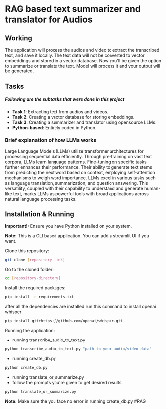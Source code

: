 # RAG based text summarizer and translator for Audios

## Working

The application will process the audios and video to extract the transcribed text, and save it locally. The text data will not be converted to vector embeddings and stored in a vector database. Now you'll be given the option to summarize or translate the text. Model will process it and your output will be generated.


## Tasks

##### Following are the subtasks that were done in this project
- **Task 1**: Extracting text from audios and videos.
- **Task 2**: Creating a vector database for storing embeddings.
- **Task 3**: Creating a summarizer and translator using opensource LLMs.
- **Python-based**: Entirely coded in Python.


### Brief explanation of how LLMs works

Large Language Models (LLMs) utilize transformer architectures for processing sequential data efficiently. Through pre-training on vast text corpora, LLMs learn language patterns. Fine-tuning on specific tasks further enhances their performance. Their ability to generate text stems from predicting the next word based on context, employing self-attention mechanisms to weigh word importance. LLMs excel in various tasks such as language translation, summarization, and question answering. This versatility, coupled with their capability to understand and generate human-like text, marks LLMs as powerful tools with broad applications across natural language processing tasks.


## Installation & Running

**Important!:** Ensure you have Python installed on your system. 

**Note:** This is a CLI based application. You can add a streamlit UI if you want.

Clone this repository:

```bash
git clone [repository-link]
```
Go to the cloned folder:

```bash
cd [repository-directory]
```

Install the required packages:

```bash
pip install -r requirements.txt
```
after all the dependencies are installed run this command to install openai whisper
```bash
pip install git+https://github.com/openai/whisper.git
```
Running the application:

- running transcribe_audio_to_text.py
```bash
python transcribe_audio_to_text.py "path to your audio/video data"
```
- running create_db.py
```bash
python create_db.py
```
- running translate_or_summarize.py
- follow the prompts you're given to get desired results
```bash
python translate_or_summarize.py
```
**Note:** Make sure the you face no error in running create_db.py
#RAG
